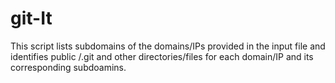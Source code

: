 # git-It
This script lists subdomains of the domains/IPs provided in the input file and identifies public /.git and other directories/files for each domain/IP and its corresponding subdoamins.
